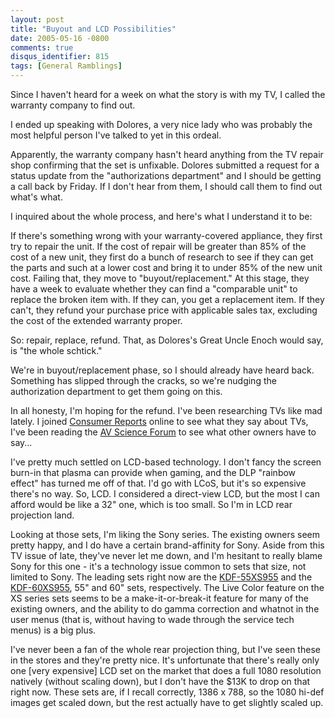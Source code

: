 ```yaml
---
layout: post
title: "Buyout and LCD Possibilities"
date: 2005-05-16 -0800
comments: true
disqus_identifier: 815
tags: [General Ramblings]
---
```

Since I haven't heard for a week on what the story is with my TV, I
called the warranty company to find out.
 
 I ended up speaking with Dolores, a very nice lady who was probably the
most helpful person I've talked to yet in this ordeal.
 
 Apparently, the warranty company hasn't heard anything from the TV
repair shop confirming that the set is unfixable. Dolores submitted a
request for a status update from the "authorizations department" and I
should be getting a call back by Friday. If I don't hear from them, I
should call them to find out what's what.
 
 I inquired about the whole process, and here's what I understand it to
be:
 
 If there's something wrong with your warranty-covered appliance, they
first try to repair the unit. If the cost of repair will be greater than
85% of the cost of a new unit, they first do a bunch of research to see
if they can get the parts and such at a lower cost and bring it to under
85% of the new unit cost. Failing that, they move to
"buyout/replacement." At this stage, they have a week to evaluate
whether they can find a "comparable unit" to replace the broken item
with. If they can, you get a replacement item. If they can't, they
refund your purchase price with applicable sales tax, excluding the cost
of the extended warranty proper.
 
 So: repair, replace, refund. That, as Dolores's Great Uncle Enoch would
say, is "the whole schtick."
 
 We're in buyout/replacement phase, so I should already have heard back.
Something has slipped through the cracks, so we're nudging the
authorization department to get them going on this.
 
 In all honesty, I'm hoping for the refund. I've been researching TVs
like mad lately. I joined [Consumer
Reports](http://www.consumerreports.org) online to see what they say
about TVs, I've been reading the [AV Science
Forum](http://www.avsforum.com/) to see what other owners have to
say...
 
 I've pretty much settled on LCD-based technology. I don't fancy the
screen burn-in that plasma can provide when gaming, and the DLP "rainbow
effect" has turned me off of that. I'd go with LCoS, but it's so
expensive there's no way. So, LCD. I considered a direct-view LCD, but
the most I can afford would be like a 32" one, which is too small. So
I'm in LCD rear projection land.
 
 Looking at those sets, I'm liking the Sony series. The existing owners
seem pretty happy, and I do have a certain brand-affinity for Sony.
Aside from this TV issue of late, they've never let me down, and I'm
hesitant to really blame Sony for this one - it's a technology issue
common to sets that size, not limited to Sony. The leading sets right
now are the
[KDF-55XS955](http://www.sonystyle.com/is-bin/INTERSHOP.enfinity/eCS/Store/en/-/USD/SY_DisplayProductInformation-Start?ProductSKU=KDF55XS955)
and the
[KDF-60XS955](http://www.sonystyle.com/is-bin/INTERSHOP.enfinity/eCS/Store/en/-/USD/SY_DisplayProductInformation-Start?ProductSKU=KDF60XS955),
55" and 60" sets, respectively. The Live Color feature on the XS series
sets seems to be a make-it-or-break-it feature for many of the existing
owners, and the ability to do gamma correction and whatnot in the user
menus (that is, without having to wade through the service tech menus)
is a big plus.
 
 I've never been a fan of the whole rear projection thing, but I've seen
these in the stores and they're pretty nice. It's unfortunate that
there's really only one [very expensive] LCD set on the market that does
a full 1080 resolution natively (without scaling down), but I don't have
the \$13K to drop on that right now. These sets are, if I recall
correctly, 1386 x 788, so the 1080 hi-def images get scaled down, but
the rest actually have to get slightly scaled up.
